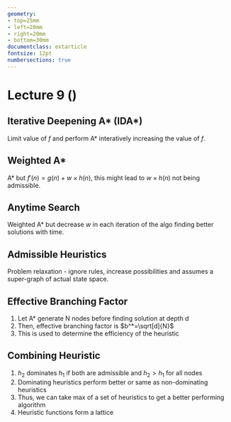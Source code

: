```yaml
---
geometry:
- top=25mm
- left=20mm
- right=20mm
- bottom=30mm
documentclass: extarticle
fontsize: 12pt
numbersections: true
---
```


# Lecture 9 ()

## Iterative Deepening A* (IDA*)
Limit value of $f$ and perform A* interatively increasing the value of $f$.

## Weighted A*
A* but $f'(n)=g(n)+w\times h(n)$, this might lead to $w\times h(n)$ not being admissible.

## Anytime Search
Weighted A* but decrease $w$ in each iteration of the algo finding better solutions with time.

## Admissible Heuristics
Problem relaxation - ignore rules, increase possibilities and assumes a super-graph of actual state space.

## Effective Branching Factor
1. Let A* generate N nodes before finding solution at depth d
2. Then, effective branching factor is $b^*=\sqrt[d]{N}$
3. This is used to determine the efficiency of the heuristic

## Combining Heuristic
1. $h_2$ dominates $h_1$ if both are admissible and $h_2>h_1$ for all nodes
2. Dominating heuristics perform better or same as non-dominating heuristics
3. Thus, we can take max of a set of heuristics to get a better performing algorithm
4. Heuristic functions form a lattice

